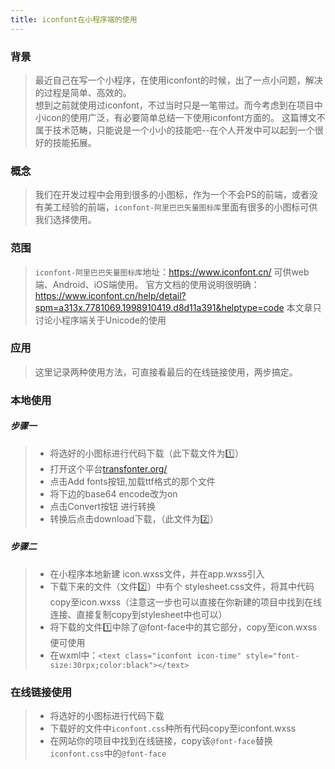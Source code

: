 ```yaml
---
title: iconfont在小程序端的使用
---
```

### 背景
> 最近自己在写一个小程序，在使用iconfont的时候，出了一点小问题，解决的过程是简单、高效的。  
> 想到之前就使用过iconfont，不过当时只是一笔带过。而今考虑到在项目中小icon的使用广泛，有必要简单总结一下使用iconfont方面的。
> 这篇博文不属于技术范畴，只能说是一个小小的技能吧--在个人开发中可以起到一个很好的技能拓展。

### 概念
> 我们在开发过程中会用到很多的小图标，作为一个不会PS的前端，或者没有美工经验的前端，`iconfont-阿里巴巴矢量图标库`里面有很多的小图标可供我们选择使用。

### 范围
> `iconfont-阿里巴巴矢量图标库`地址：https://www.iconfont.cn/
> 可供web端、Android、iOS端使用。
> 官方文档的使用说明很明确：https://www.iconfont.cn/help/detail?spm=a313x.7781069.1998910419.d8d11a391&helptype=code
> 本文章只讨论小程序端关于Unicode的使用

### 应用
> 这里记录两种使用方法，可直接看最后的在线链接使用，两步搞定。
> 
### 本地使用
##### 步骤一
> - 将选好的小图标进行代码下载（此下载文件为1️⃣）
> - 打开这个平台[transfonter.org/](transfonter.org)
> - 点击Add fonts按钮,加载ttf格式的那个文件
> - 将下边的base64 encode改为on
> - 点击Convert按钮 进行转换
> - 转换后点击download下载，（此文件为2️⃣）
##### 步骤二
> - 在小程序本地新建 icon.wxss文件，并在app.wxss引入
> - 下载下来的文件（文件2️⃣）中有个 stylesheet.css文件，将其中代码copy至icon.wxss（注意这一步也可以直接在你新建的项目中找到在线连接、直接复制copy到stylesheet中也可以）
> - 将下载的文件1️⃣中除了@font-face中的其它部分，copy至icon.wxss便可使用
> - 在wxml中：`<text class="iconfont icon-time" style="font-size:30rpx;color:black"></text>`

### 在线链接使用
> - 将选好的小图标进行代码下载
> - 下载好的文件中`iconfont.css`种所有代码copy至iconfont.wxss
> - 在网站你的项目中找到在线链接，copy该`@font-face`替换`iconfont.css`中的`@font-face`